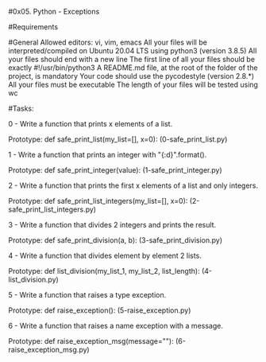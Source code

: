 
#0x05. Python - Exceptions

#Requirements

#General
Allowed editors: vi, vim, emacs
All your files will be interpreted/compiled on Ubuntu 20.04 LTS using python3 (version 3.8.5)
All your files should end with a new line
The first line of all your files should be exactly #!/usr/bin/python3
A README.md file, at the root of the folder of the project, is mandatory
Your code should use the pycodestyle (version 2.8.*)
All your files must be executable
The length of your files will be tested using wc

#Tasks:

0 - Write a function that prints x elements of a list.

Prototype: def safe_print_list(my_list=[], x=0):
(0-safe_print_list.py)

1 - Write a function that prints an integer with "{:d}".format().

Prototype: def safe_print_integer(value):
(1-safe_print_integer.py)

2 - Write a function that prints the first x elements of a list and only integers.

Prototype: def safe_print_list_integers(my_list=[], x=0):
(2-safe_print_list_integers.py)

3 - Write a function that divides 2 integers and prints the result.

Prototype: def safe_print_division(a, b):
(3-safe_print_division.py)

4 - Write a function that divides element by element 2 lists.

Prototype: def list_division(my_list_1, my_list_2, list_length):
(4-list_division.py)

5 - Write a function that raises a type exception.

Prototype: def raise_exception():
(5-raise_exception.py)

6 - Write a function that raises a name exception with a message.

Prototype: def raise_exception_msg(message=""):
(6-raise_exception_msg.py)
